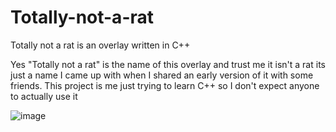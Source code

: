 # Totally-not-a-rat
Totally not a rat is an overlay written in C++

Yes "Totally not a rat" is the name of this overlay and trust me it isn't a rat its just a name I came up with when I shared an early version of it with some friends. This project is me just trying to learn C++ so I don't expect anyone to actually use it

![image](https://github.com/user-attachments/assets/6ce0d9f5-8bf7-473a-9057-4a368de54fa8)
